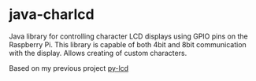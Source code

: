 # java-charlcd

Java library for controlling character LCD displays using GPIO pins on the Raspberry Pi.
This library is capable of both 4bit and 8bit communication with the display. Allows creating of custom characters.

Based on my previous project [py-lcd](https://github.com/jjurm/py-lcd)
